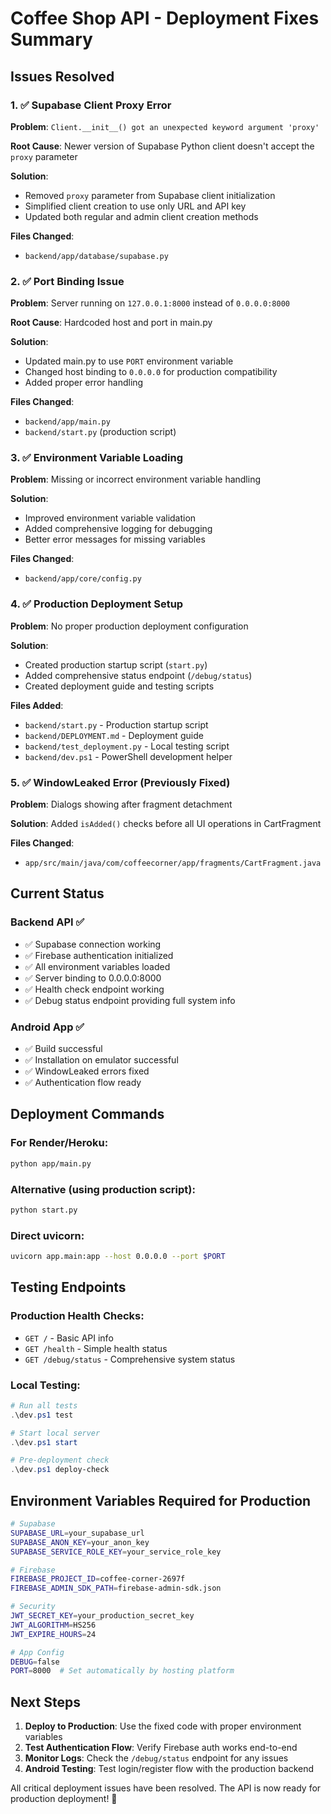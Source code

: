 # Coffee Shop API - Deployment Fixes Summary

## Issues Resolved

### 1. ✅ Supabase Client Proxy Error

**Problem**: `Client.__init__() got an unexpected keyword argument 'proxy'`

**Root Cause**: Newer version of Supabase Python client doesn't accept the `proxy` parameter

**Solution**:

- Removed `proxy` parameter from Supabase client initialization
- Simplified client creation to use only URL and API key
- Updated both regular and admin client creation methods

**Files Changed**:

- `backend/app/database/supabase.py`

### 2. ✅ Port Binding Issue

**Problem**: Server running on `127.0.0.1:8000` instead of `0.0.0.0:8000`

**Root Cause**: Hardcoded host and port in main.py

**Solution**:

- Updated main.py to use `PORT` environment variable
- Changed host binding to `0.0.0.0` for production compatibility
- Added proper error handling

**Files Changed**:

- `backend/app/main.py`
- `backend/start.py` (production script)

### 3. ✅ Environment Variable Loading

**Problem**: Missing or incorrect environment variable handling

**Solution**:

- Improved environment variable validation
- Added comprehensive logging for debugging
- Better error messages for missing variables

**Files Changed**:

- `backend/app/core/config.py`

### 4. ✅ Production Deployment Setup

**Problem**: No proper production deployment configuration

**Solution**:

- Created production startup script (`start.py`)
- Added comprehensive status endpoint (`/debug/status`)
- Created deployment guide and testing scripts

**Files Added**:

- `backend/start.py` - Production startup script
- `backend/DEPLOYMENT.md` - Deployment guide
- `backend/test_deployment.py` - Local testing script
- `backend/dev.ps1` - PowerShell development helper

### 5. ✅ WindowLeaked Error (Previously Fixed)

**Problem**: Dialogs showing after fragment detachment

**Solution**: Added `isAdded()` checks before all UI operations in CartFragment

**Files Changed**:

- `app/src/main/java/com/coffeecorner/app/fragments/CartFragment.java`

## Current Status

### Backend API ✅

- ✅ Supabase connection working
- ✅ Firebase authentication initialized
- ✅ All environment variables loaded
- ✅ Server binding to 0.0.0.0:8000
- ✅ Health check endpoint working
- ✅ Debug status endpoint providing full system info

### Android App ✅

- ✅ Build successful
- ✅ Installation on emulator successful
- ✅ WindowLeaked errors fixed
- ✅ Authentication flow ready

## Deployment Commands

### For Render/Heroku:

```bash
python app/main.py
```

### Alternative (using production script):

```bash
python start.py
```

### Direct uvicorn:

```bash
uvicorn app.main:app --host 0.0.0.0 --port $PORT
```

## Testing Endpoints

### Production Health Checks:

- `GET /` - Basic API info
- `GET /health` - Simple health status
- `GET /debug/status` - Comprehensive system status

### Local Testing:

```powershell
# Run all tests
.\dev.ps1 test

# Start local server
.\dev.ps1 start

# Pre-deployment check
.\dev.ps1 deploy-check
```

## Environment Variables Required for Production

```bash
# Supabase
SUPABASE_URL=your_supabase_url
SUPABASE_ANON_KEY=your_anon_key
SUPABASE_SERVICE_ROLE_KEY=your_service_role_key

# Firebase
FIREBASE_PROJECT_ID=coffee-corner-2697f
FIREBASE_ADMIN_SDK_PATH=firebase-admin-sdk.json

# Security
JWT_SECRET_KEY=your_production_secret_key
JWT_ALGORITHM=HS256
JWT_EXPIRE_HOURS=24

# App Config
DEBUG=false
PORT=8000  # Set automatically by hosting platform
```

## Next Steps

1. **Deploy to Production**: Use the fixed code with proper environment variables
2. **Test Authentication Flow**: Verify Firebase auth works end-to-end
3. **Monitor Logs**: Check the `/debug/status` endpoint for any issues
4. **Android Testing**: Test login/register flow with the production backend

All critical deployment issues have been resolved. The API is now ready for production deployment! 🚀
